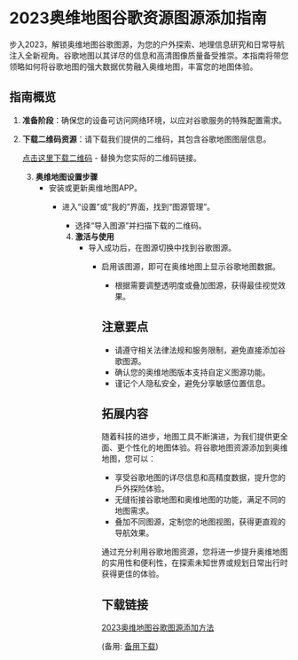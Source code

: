  # 2023奥维地图谷歌资源图源添加指南

 步入2023，解锁奥维地图谷歌图源，为您的户外探索、地理信息研究和日常导航注入全新视角。谷歌地图以其详尽的信息和高清图像质量备受推崇。本指南将带您领略如何将谷歌地图的强大数据优势融入奥维地图，丰富您的地图体验。

 ## 指南概览

 1. **准备阶段**：确保您的设备可访问网络环境，以应对谷歌服务的特殊配置需求。
 2. **下载二维码资源**：请下载我们提供的二维码，其包含谷歌地图图层信息。

    [点击这里下载二维码](二维码链接) - 替换为您实际的二维码链接。

    3. **奥维地图设置步骤**
       - 安装或更新奥维地图APP。
          - 进入“设置”或“我的”界面，找到“图源管理”。
             - 选择“导入图源”并扫描下载的二维码。

             4. **激活与使用**
                - 导入成功后，在图源切换中找到谷歌图源。
                   - 启用该图源，即可在奥维地图上显示谷歌地图数据。
                      - 根据需要调整透明度或叠加图源，获得最佳视觉效果。

                      ## 注意要点
                      - 请遵守相关法律法规和服务限制，避免直接添加谷歌图源。
                      - 确认您的奥维地图版本支持自定义图源功能。
                      - 谨记个人隐私安全，避免分享敏感位置信息。

                      ## 拓展内容

                      随着科技的进步，地图工具不断演进，为我们提供更全面、更个性化的地图体验。将谷歌地图资源添加到奥维地图，您可以：

                      - 享受谷歌地图的详尽信息和高精度数据，提升您的戶外探险体验。
                      - 无缝衔接谷歌地图和奥维地图的功能，满足不同的地图需求。
                      - 叠加不同图源，定制您的地图视图，获得更直观的导航效果。

                      通过充分利用谷歌地图资源，您将进一步提升奥维地图的实用性和便利性，在探索未知世界或规划日常出行时获得更佳的体验。

                      ## 下载链接
                      [2023奥维地图谷歌图源添加方法](https://pan.quark.cn/s/e8d66290534b) 

                      (备用: [备用下载](https://pan.baidu.com/s/1KMOtbqon1DTG3yqo1_vRWA?pwd=1234))
